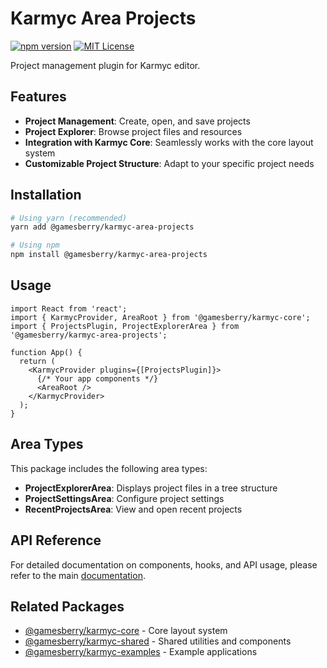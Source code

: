 # Karmyc Area Projects

[![npm version](https://img.shields.io/npm/v/@gamesberry/karmyc-area-projects.svg)](https://www.npmjs.com/package/@gamesberry/karmyc-area-projects)
[![MIT License](https://img.shields.io/badge/license-MIT-blue.svg)](https://github.com/your-username/karmyc/blob/main/LICENSE)

Project management plugin for Karmyc editor.

## Features

- **Project Management**: Create, open, and save projects
- **Project Explorer**: Browse project files and resources
- **Integration with Karmyc Core**: Seamlessly works with the core layout system
- **Customizable Project Structure**: Adapt to your specific project needs

## Installation

```bash
# Using yarn (recommended)
yarn add @gamesberry/karmyc-area-projects

# Using npm
npm install @gamesberry/karmyc-area-projects
```

## Usage

```tsx
import React from 'react';
import { KarmycProvider, AreaRoot } from '@gamesberry/karmyc-core';
import { ProjectsPlugin, ProjectExplorerArea } from '@gamesberry/karmyc-area-projects';

function App() {
  return (
    <KarmycProvider plugins={[ProjectsPlugin]}>
      {/* Your app components */}
      <AreaRoot />
    </KarmycProvider>
  );
}
```

## Area Types

This package includes the following area types:

- **ProjectExplorerArea**: Displays project files in a tree structure
- **ProjectSettingsArea**: Configure project settings
- **RecentProjectsArea**: View and open recent projects

## API Reference

For detailed documentation on components, hooks, and API usage, please refer to the main [documentation](../../docs/api).

## Related Packages

- [@gamesberry/karmyc-core](../core) - Core layout system
- [@gamesberry/karmyc-shared](../shared) - Shared utilities and components
- [@gamesberry/karmyc-examples](../examples) - Example applications 
